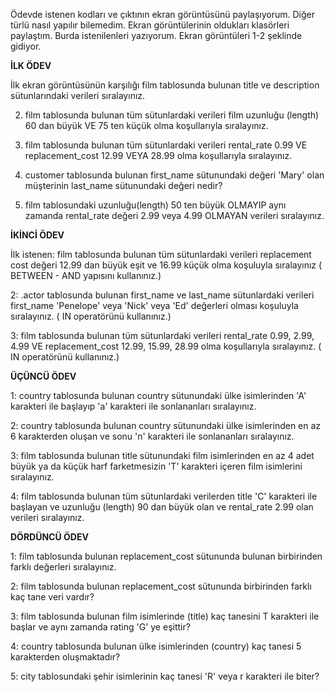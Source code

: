 Ödevde istenen kodları ve çıktının ekran görüntüsünü paylaşıyorum. Diğer türlü nasıl yapılır bilemedim. Ekran görüntülerinin oldukları klasörleri paylaştım. Burda istenilenleri yazıyorum. Ekran görüntüleri 1-2 şeklinde gidiyor. 

**İLK ÖDEV**

İlk ekran görüntüsünün karşılığı film tablosunda bulunan title ve description sütunlarındaki verileri sıralayınız.


2. film tablosunda bulunan tüm sütunlardaki verileri film uzunluğu (length) 60 dan büyük VE 75 ten küçük olma koşullarıyla sıralayınız.


3. film tablosunda bulunan tüm sütunlardaki verileri rental_rate 0.99 VE replacement_cost 12.99 VEYA 28.99 olma koşullarıyla sıralayınız.


4. customer tablosunda bulunan first_name sütunundaki değeri 'Mary' olan müşterinin last_name sütunundaki değeri nedir?


5. film tablosundaki uzunluğu(length) 50 ten büyük OLMAYIP aynı zamanda rental_rate değeri 2.99 veya 4.99 OLMAYAN verileri sıralayınız.


**İKİNCİ ÖDEV**

İlk istenen: film tablosunda bulunan tüm sütunlardaki verileri replacement cost değeri 12.99 dan büyük eşit ve 16.99 küçük olma koşuluyla sıralayınız ( BETWEEN - AND yapısını kullanınız.)



2: .actor tablosunda bulunan first_name ve last_name sütunlardaki verileri first_name 'Penelope' veya 'Nick' veya 'Ed' değerleri olması koşuluyla sıralayınız. ( IN operatörünü kullanınız.)



3: film tablosunda bulunan tüm sütunlardaki verileri rental_rate 0.99, 2.99, 4.99 VE replacement_cost 12.99, 15.99, 28.99 olma koşullarıyla sıralayınız. ( IN operatörünü kullanınız.)


**ÜÇÜNCÜ ÖDEV**


1: country tablosunda bulunan country sütunundaki ülke isimlerinden 'A' karakteri ile başlayıp 'a' karakteri ile sonlananları sıralayınız.


2: country tablosunda bulunan country sütunundaki ülke isimlerinden en az 6 karakterden oluşan ve sonu 'n' karakteri ile sonlananları sıralayınız.


3: film tablosunda bulunan title sütunundaki film isimlerinden en az 4 adet büyük ya da küçük harf farketmesizin 'T' karakteri içeren film isimlerini sıralayınız.


4: film tablosunda bulunan tüm sütunlardaki verilerden title 'C' karakteri ile başlayan ve uzunluğu (length) 90 dan büyük olan ve rental_rate 2.99 olan verileri sıralayınız.


**DÖRDÜNCÜ ÖDEV**


1: film tablosunda bulunan replacement_cost sütununda bulunan birbirinden farklı değerleri sıralayınız.


2: film tablosunda bulunan replacement_cost sütununda birbirinden farklı kaç tane veri vardır?


3: film tablosunda bulunan film isimlerinde (title) kaç tanesini T karakteri ile başlar ve aynı zamanda rating 'G' ye eşittir?


4: country tablosunda bulunan ülke isimlerinden (country) kaç tanesi 5 karakterden oluşmaktadır?


5: city tablosundaki şehir isimlerinin kaç tanesi 'R' veya r karakteri ile biter?


